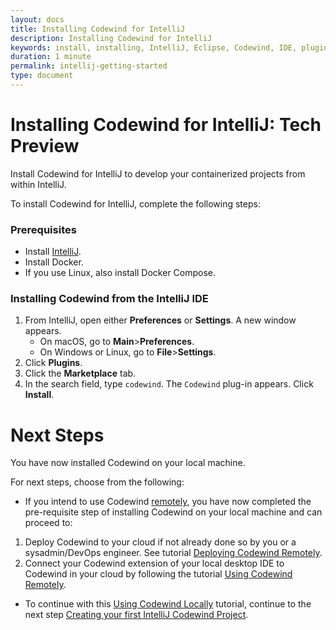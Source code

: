 ```yaml
---
layout: docs
title: Installing Codewind for IntelliJ
description: Installing Codewind for IntelliJ
keywords: install, installing, IntelliJ, Eclipse, Codewind, IDE, plugin, plug-in, settings, creating, project, projects, template, code change, edit, edits, application, removing
duration: 1 minute
permalink: intellij-getting-started
type: document
---
```


# Installing Codewind for IntelliJ: Tech Preview
Install Codewind for IntelliJ to develop your containerized projects from within IntelliJ.

To install Codewind for IntelliJ, complete the following steps:

### Prerequisites
- Install [IntelliJ](https://www.jetbrains.com/idea/download/#section=mac).
- Install Docker.
- If you use Linux, also install Docker Compose.

### Installing Codewind from the IntelliJ IDE
1. From IntelliJ, open either **Preferences** or **Settings**. A new window appears.
   - On macOS, go to **Main**>**Preferences**.
   - On Windows or Linux, go to **File**>**Settings**.
2. Click **Plugins**.
3. Click the **Marketplace** tab.
4. In the search field, type `codewind`.  The `Codewind` plug-in appears. Click **Install**.

# Next Steps

You have now installed Codewind on your local machine.

For next steps, choose from the following:

* If you intend to use Codewind [remotely](./remote-codewind-overview.html), you have now completed the pre-requisite step of installing Codewind on your local machine and can proceed to:

1. Deploy Codewind to your cloud if not already done so by you or a sysadmin/DevOps engineer. See tutorial [Deploying Codewind Remotely](./remote-deploying-codewind.html).
2. Connect your Codewind extension of your local desktop IDE to Codewind in your cloud by following the tutorial [Using Codewind Remotely](./remote-codewind-overview.html).

 * To continue with this [Using Codewind Locally](./local-codewind-overview.html) tutorial, continue to the next step [Creating your first IntelliJ Codewind Project](./intellij-firstproject.html). 